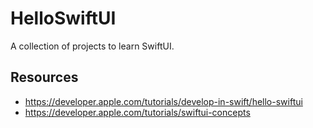 # HelloSwiftUI
A collection of projects to learn SwiftUI.

## Resources
- https://developer.apple.com/tutorials/develop-in-swift/hello-swiftui
- https://developer.apple.com/tutorials/swiftui-concepts
